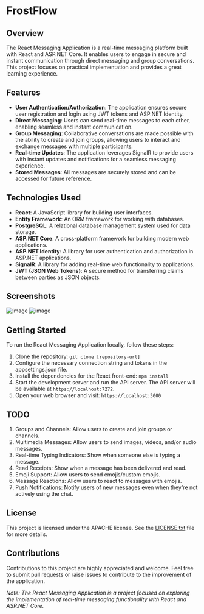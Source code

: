 # FrostFlow

## Overview
The React Messaging Application is a real-time messaging platform built with React and ASP.NET Core. It enables users to engage in secure and instant communication through direct messaging and group conversations. This project focuses on practical implementation and provides a great learning experience.

## Features

- **User Authentication/Authorization**: The application ensures secure user registration and login using JWT tokens and ASP.NET Identity.
- **Direct Messaging**: Users can send real-time messages to each other, enabling seamless and instant communication.
- **Group Messaging**: Collaborative conversations are made possible with the ability to create and join groups, allowing users to interact and exchange messages with multiple participants.
- **Real-time Updates**: The application leverages SignalR to provide users with instant updates and notifications for a seamless messaging experience.
- **Stored Messages**: All messages are securely stored and can be accessed for future reference.

## Technologies Used

- **React**: A JavaScript library for building user interfaces.
- **Entity Framework**: An ORM framework for working with databases.
- **PostgreSQL**: A relational database management system used for data storage.
- **ASP.NET Core**: A cross-platform framework for building modern web applications.
- **ASP.NET Identity**: A library for user authentication and authorization in ASP.NET applications.
- **SignalR**: A library for adding real-time web functionality to applications.
- **JWT (JSON Web Tokens)**: A secure method for transferring claims between parties as JSON objects.

## Screenshots
![image](https://github.com/friedice5467/FrostFlow/assets/58054670/bd86b801-71be-4b7f-b3be-640af6f7f9f3)
![image](https://github.com/friedice5467/FrostFlow/assets/58054670/f927e049-aa72-4ff8-bd29-0272df8cea6b)

## Getting Started

To run the React Messaging Application locally, follow these steps:

1. Clone the repository: `git clone [repository-url]`
2. Configure the necessary connection string and tokens in the appsettings.json file.
3. Install the dependencies for the React front-end: `npm install`
4. Start the development server and run the API server. The API server will be available at `https://localhost:7272`.
5. Open your web browser and visit: `https://localhost:3000`

## TODO

1. Groups and Channels: Allow users to create and join groups or channels.
2. Multimedia Messages: Allow users to send images, videos, and/or audio messages.
3. Real-time Typing Indicators: Show when someone else is typing a message.
4. Read Receipts: Show when a message has been delivered and read.
5. Emoji Support: Allow users to send emojis/custom emojis.
6. Message Reactions: Allow users to react to messages with emojis.
7. Push Notifications: Notify users of new messages even when they're not actively using the chat.

## License

This project is licensed under the APACHE license. See the [LICENSE.txt](LICENSE.txt) file for more details.

## Contributions

Contributions to this project are highly appreciated and welcome. Feel free to submit pull requests or raise issues to contribute to the improvement of the application.

*Note: The React Messaging Application is a project focused on exploring the implementation of real-time messaging functionality with React and ASP.NET Core.*
